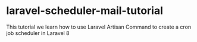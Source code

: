 # laravel-scheduler-mail-tutorial
This tutorial we learn how to use Laravel Artisan Command to create a cron job scheduler in Laravel 8
